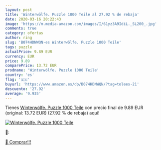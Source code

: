```yaml
---
layout: post
title: 'Winterwölfe. Puzzle 1000 Teile al 27.92 % de rebaja'
date: 2020-03-16 20:22:43
image: 'https://m.media-amazon.com/images/I/61yz3A9IdiL._SL200_.jpg'
comments: true
category: ofertas
author: ring
slug: 'B074HDNWQN-es Winterwölfe. Puzzle 1000 Teile'
tags: puzzle
actualPrice: 9.89 EUR
currency: EUR
price: 9.89
comparePrice: 13.72 EUR
prodname: 'Winterwölfe. Puzzle 1000 Teile'
country: 'es'
flag: '🇪🇸'
buyurl: 'https://www.amazon.es/dp/B074HDNWQN/?tag=tolees-21'
descuento: '27.92'
average: '9.935'
---
```


Tienes [Winterwölfe. Puzzle 1000 Teile](https://www.amazon.es/dp/B074HDNWQN/?tag=tolees-21) con precio final de  9.89 EUR (original: 13.72 EUR) (27.92 %  de rebaja) aqui!

[![Winterwölfe. Puzzle 1000 Teile](https://m.media-amazon.com/images/I/61yz3A9IdiL._SL200_.jpg)](https://www.amazon.es/dp/B074HDNWQN/?tag=tolees-21)

🔎:


[🛒 Comprar!!!](https://www.amazon.es/dp/B074HDNWQN/?tag=tolees-21)
